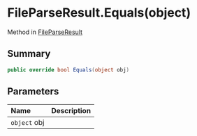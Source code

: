# FileParseResult.Equals(object)

Method in [FileParseResult](api/csharp/yarn.compiler.fileparseresult.md)

## Summary



```csharp
public override bool Equals(object obj)
```

## Parameters

|Name|Description|
|:---|:---|
|`object` obj||

